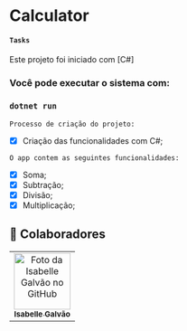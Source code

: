 # Calculator

#### `Tasks`

Este projeto foi iniciado com [C#]

### Você pode executar o sistema com:

### `dotnet run`

 `Processo de criação do projeto:`

- [x] Criação das funcionalidades com C#;

 `O app contem as seguintes funcionalidades:`

- [x] Soma;
- [x] Subtração;
- [x] Divisão;
- [x] Multiplicação;

## 🤝 Colaboradores

<table>
  <tr>
    <td align="center">
      <a href="#">
        <img src="https://avatars.githubusercontent.com/u/102769431?v=4" width="100px;" alt="Foto da Isabelle Galvão no GitHub"/><br>
        <sub>
          <b>Isabelle Galvão</b>
        </sub>
      </a>
    </td>
  </tr>
</table>
